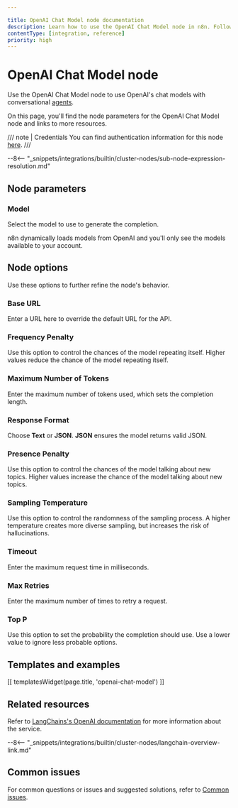 ```yaml
---

title: OpenAI Chat Model node documentation
description: Learn how to use the OpenAI Chat Model node in n8n. Follow technical documentation to integrate OpenAI Chat Model node into your workflows.
contentType: [integration, reference]
priority: high
---
```


# OpenAI Chat Model node

Use the OpenAI Chat Model node to use OpenAI's chat models with conversational [agents](/glossary.md#ai-agent).

On this page, you'll find the node parameters for the OpenAI Chat Model node and links to more resources.

/// note | Credentials
You can find authentication information for this node [here](/integrations/builtin/credentials/openai.md).
///

--8<-- "_snippets/integrations/builtin/cluster-nodes/sub-node-expression-resolution.md"

## Node parameters

### Model

Select the model to use to generate the completion.

n8n dynamically loads models from OpenAI and you'll only see the models available to your account.

## Node options

Use these options to further refine the node's behavior.

### Base URL

Enter a URL here to override the default URL for the API.

### Frequency Penalty

Use this option to control the chances of the model repeating itself. Higher values reduce the chance of the model repeating itself.

### Maximum Number of Tokens

Enter the maximum number of tokens used, which sets the completion length.

### Response Format

Choose **Text** or **JSON**. **JSON** ensures the model returns valid JSON.

### Presence Penalty

Use this option to control the chances of the model talking about new topics. Higher values increase the chance of the model talking about new topics.

### Sampling Temperature

Use this option to control the randomness of the sampling process. A higher temperature creates more diverse sampling, but increases the risk of hallucinations.

### Timeout

Enter the maximum request time in milliseconds.

### Max Retries

Enter the maximum number of times to retry a request.

### Top P

Use this option to set the probability the completion should use. Use a lower value to ignore less probable options. 

## Templates and examples

<!-- see https://www.notion.so/n8n/Pull-in-templates-for-the-integrations-pages-37c716837b804d30a33b47475f6e3780 -->
[[ templatesWidget(page.title, 'openai-chat-model') ]]

## Related resources

Refer to [LangChains's OpenAI documentation](https://js.langchain.com/docs/integrations/chat/openai/) for more information about the service.

--8<-- "_snippets/integrations/builtin/cluster-nodes/langchain-overview-link.md"

## Common issues

For common questions or issues and suggested solutions, refer to [Common issues](/integrations/builtin/cluster-nodes/sub-nodes/n8n-nodes-langchain.lmchatopenai/common-issues.md).


